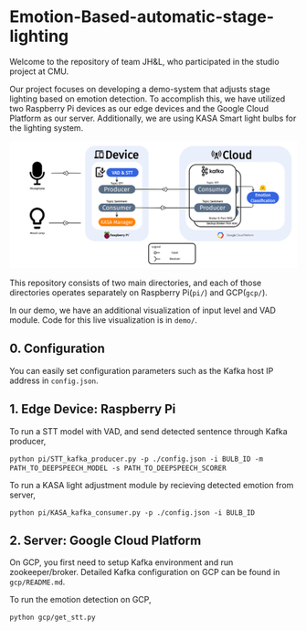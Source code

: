 # Emotion-Based-automatic-stage-lighting

Welcome to the repository of team JH&L, who participated in the studio project at CMU.

Our project focuses on developing a demo-system that adjusts stage lighting based on emotion detection. To accomplish this, we have utilized two Raspberry Pi devices as our edge devices and the Google Cloud Platform as our server. Additionally, we are using KASA Smart light bulbs for the lighting system.

![System Architecture](imgs/SystemArchitecture.png)

This repository consists of two main directories, and each of those directories operates separately on Raspberry Pi(`pi/`) and GCP(`gcp/`).

In our demo, we have an additional visualization of input level and VAD module. Code for this live visualization is in `demo/`.


## 0. Configuration

You can easily set configuration parameters such as the Kafka host IP address in `config.json`.


## 1. Edge Device: Raspberry Pi

To run a STT model with VAD, and send detected sentence through Kafka producer,
```
python pi/STT_kafka_producer.py -p ./config.json -i BULB_ID -m PATH_TO_DEEPSPEECH_MODEL -s PATH_TO_DEEPSPEECH_SCORER
```

To run a KASA light adjustment module by recieving detected emotion from server,
```
python pi/KASA_kafka_consumer.py -p ./config.json -i BULB_ID
```


## 2. Server: Google Cloud Platform

On GCP, you first need to setup Kafka environment and run zookeeper/broker. Detailed Kafka configuration on GCP can be found in `gcp/README.md`.

To run the emotion detection on GCP,
```
python gcp/get_stt.py
```

